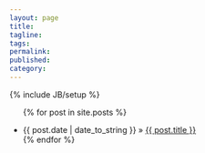 ```yaml
---
layout: page
title: 
tagline: 
tags:
permalink:
published:
category:
---
```

{% include JB/setup %}



<ul class="posts">

  {% for post in site.posts %}
    <li><span>{{ post.date | date_to_string }}</span> &raquo; <a href="{{ BASE_PATH }}{{ post.url }}">{{ post.title }}</a></li>
  {% endfor %}

</ul>
